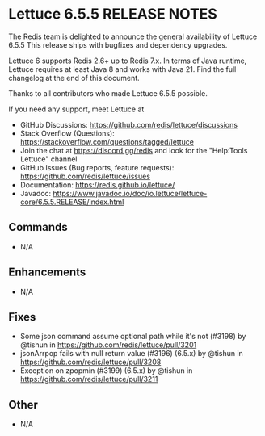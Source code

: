 Lettuce 6.5.5 RELEASE NOTES
==============================

The Redis team is delighted to announce the general availability of Lettuce 6.5.5
This release ships with bugfixes and dependency upgrades.

Lettuce 6 supports Redis 2.6+ up to Redis 7.x. In terms of Java runtime, Lettuce requires
at least Java 8 and works with Java 21. Find the full changelog at the end of this document.

Thanks to all contributors who made Lettuce 6.5.5 possible.

If you need any support, meet Lettuce at

* GitHub Discussions: https://github.com/redis/lettuce/discussions
* Stack Overflow (Questions): https://stackoverflow.com/questions/tagged/lettuce
* Join the chat at https://discord.gg/redis and look for the "Help:Tools Lettuce" channel 
* GitHub Issues (Bug reports, feature requests): https://github.com/redis/lettuce/issues
* Documentation: https://redis.github.io/lettuce/
* Javadoc: https://www.javadoc.io/doc/io.lettuce/lettuce-core/6.5.5.RELEASE/index.html

Commands
--------
* N/A

Enhancements
------------
* N/A

Fixes
-----
* Some json command assume optional path while it's not (#3198) by @tishun in https://github.com/redis/lettuce/pull/3201
* jsonArrpop fails with null return value (#3196) (6.5.x) by @tishun in https://github.com/redis/lettuce/pull/3208
* Exception on zpopmin (#3199) (6.5.x) by @tishun in https://github.com/redis/lettuce/pull/3211

Other
-----
* N/A
